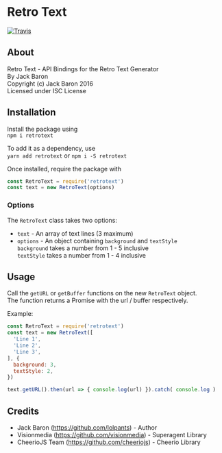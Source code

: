 # Retro Text
[![Travis](https://img.shields.io/travis/lolPants/retrotext.svg?maxAge=2592000?style=flat-square)](https://www.npmjs.com/package/retrotext)    

## About
Retro Text - API Bindings for the Retro Text Generator  
By Jack Baron  
Copyright (c) Jack Baron 2016  
Licensed under ISC License  

## Installation
Install the package using  
`npm i retrotext`

To add it as a dependency, use  
`yarn add retrotext` or `npm i -S retrotext`

Once installed, require the package with

```js
const RetroText = require('retrotext')
const text = new RetroText(options)
```

### Options
The `RetroText` class takes two options:  
* `text` - An array of text lines (3 maximum)
* `options` - An object containing `background` and `textStyle`  
`background` takes a number from 1 - 5 inclusive    
`textStyle` takes a number from 1 - 4 inclusive

## Usage
Call the `getURL` or `getBuffer` functions on the new `RetroText` object.  
The function returns a Promise with the url / buffer respectively.  

Example:

```js
const RetroText = require('retrotext')
const text = new RetroText([
  'Line 1',
  'Line 2',
  'Line 3',
], {
  background: 3,
  textStyle: 2,
})

text.getURL().then(url => { console.log(url) }).catch( console.log )
```

## Credits
- Jack Baron (https://github.com/lolpants) - Author
- Visionmedia (https://github.com/visionmedia) - Superagent Library
- CheerioJS Team (https://github.com/cheeriojs) - Cheerio Library